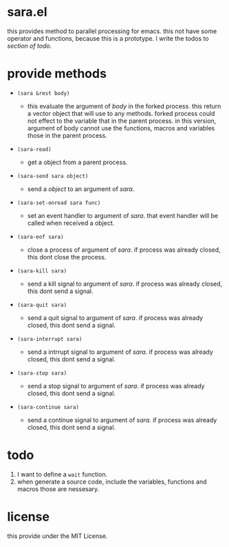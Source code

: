 
# sara.el

this provides method to parallel processing for emacs.
this not have some operator and functions, because this is a prototype.
I write the todos to *section of todo*.

# provide methods

* `(sara &rest body)`
    * this evaluate the argument of *body* in the forked process.
    this return a vector object that will use to any methods.
    forked process could not effect to the variable that in the parent process.
    in this version, argument of body cannot use the functions, macros and variables those in the parent process.

* `(sara-read)`
    * get a object from a parent process.

* `(sara-send sara object)`
    * send a *object* to an argument of *sara*.

* `(sara-set-onread sara func)`
    * set an event handler to argument of *sara*.
    that event handler will be called when received a object.

* `(sara-eof sara)`
    * close a process of argument of *sara*.
    if process was already closed, this dont close the process.

* `(sara-kill sara)`
    * send a kill signal to argument of *sara*.
    if process was already closed, this dont send a signal.
    
* `(sara-quit sara)`
    * send a quit signal to argument of *sara*.
    if process was already closed, this dont send a signal.

* `(sara-interrupt sara)`
    * send a intrrupt signal to argument of *sara*.
    if process was already closed, this dont send a signal.

* `(sara-stop sara)`
    * send a stop signal to argument of *sara*.
    if process was already closed, this dont send a signal.

* `(sara-continue sara)`
    * send a continue signal to argument of *sara*.
    if process was already closed, this dont send a signal.

# todo

1. I want to define a `wait` function.
2. when generate a source code, include the variables, functions and macros those are nessesary.

# license

this provide under the MIT License.